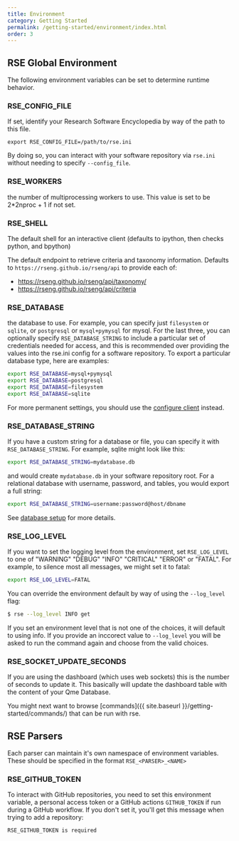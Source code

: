 ```yaml
---
title: Environment
category: Getting Started
permalink: /getting-started/environment/index.html
order: 3
---
```


## RSE Global Environment
The following environment variables can be set to determine runtime behavior.

### RSE_CONFIG_FILE
If set, identify your Research Software Encyclopedia by way of the path to this file.

```
export RSE_CONFIG_FILE=/path/to/rse.ini
```

By doing so, you can interact with your software repository via `rse.ini` without
needing to specify `--config_file`.

### RSE_WORKERS
the number of multiprocessing workers to use. This value is set to be 2*2nproc + 1 if not set.

### RSE_SHELL
The default shell for an interactive client (defaults to ipython, then checks python, and bpython)

The default endpoint to retrieve criteria and taxonomy information. Defaults to `https://rseng.github.io/rseng/api`
to provide each of:

 - https://rseng.github.io/rseng/api/taxonomy/
 - https://rseng.github.io/rseng/api/criteria

### RSE_DATABASE

the database to use. For example, you can specify just `filesystem` or `sqlite`, or `postgresql` or `mysql+pymysql` 
for mysql. For the last three, you can optionally specify `RSE_DATABASE_STRING` to include a particular
set of credentials needed for access, and this is recommended over providing the values into the rse.ini config
for a software repository. To export a particular database type, here are examples:

```bash
export RSE_DATABASE=mysql+pymysql
export RSE_DATABASE=postgresql
export RSE_DATABASE=filesystem
export RSE_DATABASE=sqlite
```

For more permanent settings, you should use the [configure client](../configure/) instead.

### RSE_DATABASE_STRING

If you have a custom string for a database or file, you can specify it with `RSE_DATABASE_STRING`.
For example, sqlite might look like this:

```bash
export RSE_DATABASE_STRING=mydatabase.db
```
and would create `mydatabase.db` in your software repository root. For a relational database with
username, password, and tables, you would export a full string:

```bash
export RSE_DATABASE_STRING=username:password@host/dbname
```

See [database setup](../configure/index.html#databases) for more details.

### RSE_LOG_LEVEL

If you want to set the logging level from the environment, set `RSE_LOG_LEVEL` to 
one of "WARNING" "DEBUG" "INFO" "CRITICAL" "ERROR" or "FATAL". For example, to silence
most all messages, we might set it to fatal:

```bash
export RSE_LOG_LEVEL=FATAL
```

You can override the environment default by way of using the `--log_level` flag:

```bash
$ rse --log_level INFO get
```

If you set an environment level that is not one of the choices, it will default
to using info. If you provide an inccorect value to `--log_level` you will be asked
to run the command again and choose from the valid choices.

### RSE_SOCKET_UPDATE_SECONDS

If you are using the dashboard (which uses web sockets) this is the number of
seconds to update it. This basically will update the dashboard table
with the content of your Qme Database.

You might next want to browse [commands]({{ site.baseurl }}/getting-started/commands/) that can
be run with rse.

## RSE Parsers

Each parser can maintain it's own namespace of environment variables. These
should be specified in the format `RSE_<PARSER>_<NAME>`

### RSE_GITHUB_TOKEN

To interact with GitHub repositories, you need to set this environment variable,
a personal access token or a GitHub actions `GITHUB_TOKEN` if run during a GitHub workflow.
If you don't set it, you'll get this message when trying to add a repository:

```bash
RSE_GITHUB_TOKEN is required
```
